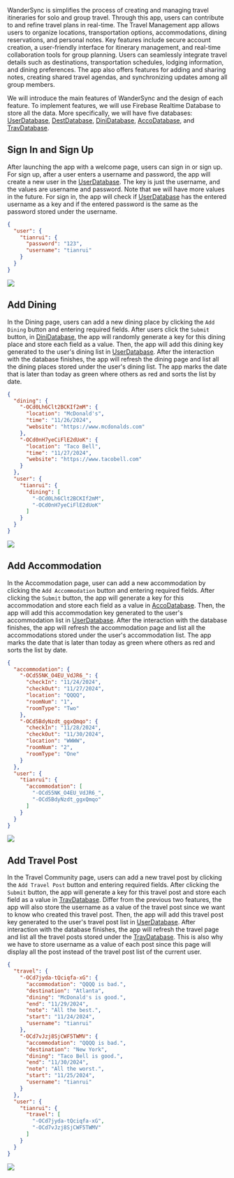 WanderSync is simplifies the process of creating and managing travel itineraries for solo and group travel. 
Through this app, users can contribute to and refine travel plans in real-time. 
The Travel Management app allows users to organize locations, transportation options, accommodations, dining reservations, and personal notes. 
Key features include secure account creation, a user-friendly interface for itinerary management, and real-time collaboration tools for group planning. 
Users can seamlessly integrate travel details such as destinations, transportation schedules, lodging information, and dining preferences. 
The app also offers features for adding and sharing notes, creating shared travel agendas, and synchronizing updates among all group members.  

We will introduce the main features of WanderSync and the design of each 
feature. 
To implement features, we will use Firebase Realtime Database to store
all the data. More specifically, we will have five databases:
[UserDatabase](app/src/main/java/com/example/sprint1/model/UserDatabase.java), 
[DestDatabase](app/src/main/java/com/example/sprint1/model/DestDatabase.java),
[DiniDatabase](app/src/main/java/com/example/sprint1/model/DiniDatabase.java),
[AccoDatabase](app/src/main/java/com/example/sprint1/model/AccoDatabase.java),
and
[TravDatabase](app/src/main/java/com/example/sprint1/model/TravDatabase.java).

## Sign In and Sign Up

After launching the app with a welcome page, users can sign in or sign up. 
For sign up, after a user enters a username and password, the app will create a new user in the [UserDatabase](app/src/main/java/com/example/sprint1/model/UserDatabase.java). 
The key is just the username, and the values are username and password. Note that we will have more values in the future. 
For sign in, the app will check if [UserDatabase](app/src/main/java/com/example/sprint1/model/UserDatabase.java) has the entered username as a key and if the entered password is the same as the password stored under the username. 

```json
{
  "user": {
    "tianrui": {
      "password": "123",
      "username": "tianrui"
    }
  }
}
```

![](assets/figure-1.jpg)

## Add Dining

In the Dining page, users can add a new dining place by clicking the `Add Dining` button and entering required fields.
After users click the `Submit` button, in [DiniDatabase](app/src/main/java/com/example/sprint1/model/DiniDatabase.java), the app will randomly generate a key for this dining place and store each field as a value.
Then, the app will add this dining key generated to the user's dining list in [UserDatabase](app/src/main/java/com/example/sprint1/model/UserDatabase.java).
After the interaction with the database finishes, the app will refresh the dining page and list all the dining places stored under the user's dining list.
The app marks the date that is later than today as green where others as red and sorts the list by date.

```json
{
  "dining": {
    "-OCd0Lh6Clt2BCKIf2mM": {
      "location": "McDonald's",
      "time": "11/26/2024",
      "website": "https://www.mcdonalds.com"
    },
    "-OCd0nH7yeCiFlE2dUoK": {
      "location": "Taco Bell",
      "time": "11/27/2024",
      "website": "https://www.tacobell.com"
    }
  },
  "user": {
    "tianrui": {
      "dining": [
        "-OCd0Lh6Clt2BCKIf2mM",
        "-OCd0nH7yeCiFlE2dUoK"
      ]
    }
  }
}
```

![](assets/figure-2.jpg)

## Add Accommodation

In the Accommodation page, user can add a new accommodation by clicking the `Add Accommodation` button and entering required fields.
After clicking the `Submit` button, the app will generate a key for this accommodation and store each field as a value in [AccoDatabase](app/src/main/java/com/example/sprint1/model/AccoDatabase.java).
Then, the app will add this accommodation key generated to the user's accommodation list in [UserDatabase](app/src/main/java/com/example/sprint1/model/UserDatabase.java).
After the interaction with the database finishes, the app will refresh the accommodation page and list all the accommodations stored under the user's accommodation list.
The app marks the date that is later than today as green where others as red and sorts the list by date.

```json
{
  "accommodation": {
    "-OCd55NK_O4EU_VdJR6_": {
      "checkIn": "11/24/2024",
      "checkOut": "11/27/2024",
      "location": "QQQQ",
      "roomNum": "1",
      "roomType": "Two"
    },
    "-OCd5BdyNzdt_ggxQmqo": {
      "checkIn": "11/28/2024",
      "checkOut": "11/30/2024",
      "location": "WWWW",
      "roomNum": "2",
      "roomType": "One"
    }
  },
  "user": {
    "tianrui": {
      "accommodation": [
        "-OCd55NK_O4EU_VdJR6_",
        "-OCd5BdyNzdt_ggxQmqo"
      ]
    }
  }
}
```

![](assets/figure-3.jpg)

## Add Travel Post

In the Travel Community page, users can add a new travel post by clicking the `Add Travel Post` button and entering required fields.
After clicking the `Submit` button, the app will generate a key for this travel post and store each field as a value in [TravDatabase](app/src/main/java/com/example/sprint1/model/TravDatabase.java).
Differ from the previous two features, the app will also store the username as a value of the travel post since we want to know who created this travel post.
Then, the app will add this travel post key generated to the user's travel post list in [UserDatabase](app/src/main/java/com/example/sprint1/model/UserDatabase.java).
After interaction with the database finishes, the app will refresh the travel page and list all the travel posts stored under the [TravDatabase](app/src/main/java/com/example/sprint1/model/TravDatabase.java).
This is also why we have to store username as a value of each post since this page will display all the post instead of the travel post list of the current user.

```json
{
  "travel": {
    "-OCd7jyda-tQciqfa-xG": {
      "accommodation": "QQQQ is bad.",
      "destination": "Atlanta",
      "dining": "McDonald's is good.",
      "end": "11/29/2024",
      "note": "All the best.",
      "start": "11/24/2024",
      "username": "tianrui"
    },
    "-OCd7vJzj8SjCWF5TWMV": {
      "accommodation": "QQQQ is bad.",
      "destination": "New York",
      "dining": "Taco Bell is good.",
      "end": "11/30/2024",
      "note": "All the worst.",
      "start": "11/25/2024",
      "username": "tianrui"
    }
  },
  "user": {
    "tianrui": {
      "travel": [
        "-OCd7jyda-tQciqfa-xG",
        "-OCd7vJzj8SjCWF5TWMV"
      ]
    }
  }
}
```

![](assets/figure-4.jpg)
